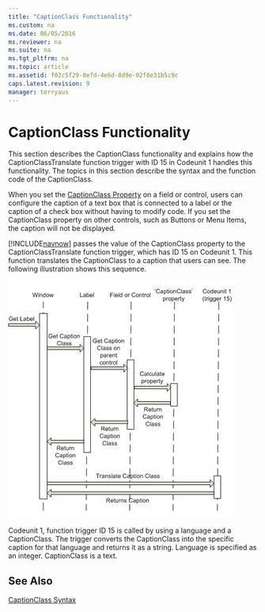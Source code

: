 ```yaml
---
title: "CaptionClass Functionality"
ms.custom: na
ms.date: 06/05/2016
ms.reviewer: na
ms.suite: na
ms.tgt_pltfrm: na
ms.topic: article
ms.assetid: f02c5f29-0efd-4e6d-8d9e-02f8e31b5c9c
caps.latest.revision: 9
manager: terryaus
---
```

# CaptionClass Functionality
This section describes the CaptionClass functionality and explains how the CaptionClassTranslate function trigger with ID 15 in Codeunit 1 handles this functionality. The topics in this section describe the syntax and the function code of the CaptionClass.  
  
 When you set the [CaptionClass Property](CaptionClass-Property.md) on a field or control, users can configure the caption of a text box that is connected to a label or the caption of a check box without having to modify code. If you set the CaptionClass property on other controls, such as Buttons or Menu Items, the caption will not be displayed.  
  
 [!INCLUDE[navnow](includes/navnow_md.md)] passes the value of the CaptionClass property to the CaptionClassTranslate function trigger, which has ID 15 on Codeunit 1. This function translates the CaptionClass to a caption that users can see. The following illustration shows this sequence.  
  
 ![Sequence to get value of CaptionClass property](media/CSIDE_CaptionClass.gif "CSIDE\_CaptionClass")  
  
 Codeunit 1, function trigger ID 15 is called by using a language and a CaptionClass. The trigger converts the CaptionClass into the specific caption for that language and returns it as a string. Language is specified as an integer. CaptionClass is a text.  
  
## See Also  
 [CaptionClass Syntax](CaptionClass-Syntax.md)